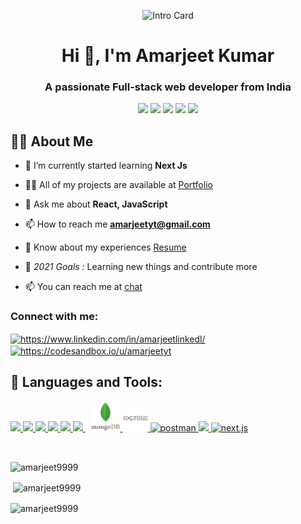 <p align="center">
    <img src="https://coindsyz.com/wp-content/uploads/2021/05/1584023795.gif" width="60%" title="Intro Card" alt="Intro Card">
  </p>
<h1 align="center">Hi 👋, I'm Amarjeet Kumar</h1>
<h3 align="center">A passionate Full-stack web developer from India</h3>

<p align= "center">

<img src="https://img.shields.io/badge/JS-Javascript-red"/>
<img src="https://img.shields.io/badge/React-React-blue"/>
<img src="https://img.shields.io/badge/Node-node-green"/>
<img src="https://img.shields.io/badge/express-Express-blueviolet"/>
<img src="https://img.shields.io/badge/Mongodb-mongodb-brightgreen"/>
</p>

## 🙋‍♂️ About Me
- 🌱 I’m currently started learning **Next Js**

- 👨‍💻 All of my projects are available at [Portfolio](https://amarjeet.netlify.app)

- 💬 Ask me about **React, JavaScript**

- 📫 How to reach me **amarjeetyt@gmail.com**

- 📄 Know about my experiences [Resume](https://drive.google.com/file/d/1EYxSh-yst_JJrB3fmycfWa0Q4ztExuLg/view?usp=sharing)

- 🥅 *2021 Goals :* Learning new things and contribute more

- 📫 You can reach me at [chat](https://www.linkedin.com/in/amarjeetlinkedl/) 

<h3 align="left">Connect with me:</h3>
<p align="left">
<a href="https://linkedin.com/in/https://www.linkedin.com/in/amarjeetlinkedl/" target="blank"><img align="center" src="https://raw.githubusercontent.com/rahuldkjain/github-profile-readme-generator/master/src/images/icons/Social/linked-in-alt.svg" alt="https://www.linkedin.com/in/amarjeetlinkedl/" height="30" width="40" /></a>
<a href="https://codesandbox.com/https://codesandbox.io/u/amarjeetyt" target="blank"><img align="center" src="https://cdn.jsdelivr.net/npm/simple-icons@3.0.1/icons/codesandbox.svg" alt="https://codesandbox.io/u/amarjeetyt" height="30" width="40" /></a>
</p>

## 🚀 Languages and Tools:
<p align="left">
    <a href="https://www.w3.org/html/" target="_blank"> <img src="https://img.icons8.com/color/48/000000/html-5.png"/> </a>
    <a href="https://www.w3schools.com/css/" target="_blank"> <img src="https://img.icons8.com/color/48/000000/css3.png"/> </a>
    <a href="https://developer.mozilla.org/en-US/docs/Web/JavaScript" target="_blank"> <img src="https://img.icons8.com/color/48/000000/javascript.png"/> </a>
    <a href="https://reactjs.org/" target="_blank"> <img src="https://img.icons8.com/color/48/000000/react-native.png"/> </a>
    <a href="https://redux.js.org" target="_blank"> <img src="https://img.icons8.com/color/48/000000/redux.png"/> </a>    
    <a style="padding-right:8px;" href="https://nodejs.org" target="_blank"> <img src="https://img.icons8.com/color/48/000000/nodejs.png"/> </a>
     <a href="https://www.mongodb.com/" target="_blank"> <img src="https://raw.githubusercontent.com/devicons/devicon/master/icons/mongodb/mongodb-original-wordmark.svg" alt="mongodb" width="48" height="48"/> </a>
     <a href="https://expressjs.com" target="_blank"> <img src="https://raw.githubusercontent.com/devicons/devicon/master/icons/express/express-original-wordmark.svg" alt="express" width="40" height="40"/> </a>
     <a href="https://postman.com" target="_blank"> <img src="https://www.vectorlogo.zone/logos/getpostman/getpostman-icon.svg" alt="postman" width="45" height="45"/> </a>
    <a href="https://git-scm.com/" target="_blank"> <img src="https://img.icons8.com/color/48/000000/git.png"/> </a>
      <a href="https://nextjs.org/" target="_blank"> <img src="https://cdn.worldvectorlogo.com/logos/next.svg" alt="next.js" width="40" height="40"/> </a>  
</p>
<br/>

<p><img align="center" src="https://github-readme-stats.vercel.app/api/top-langs?username=amarjeet9999&show_icons=true&locale=en&layout=compact" alt="amarjeet9999" /></p>

<p>&nbsp;<img align="center" src="https://github-readme-stats.vercel.app/api?username=amarjeet9999&show_icons=true&locale=en" alt="amarjeet9999" /></p>

<p><img align="center" src="https://github-readme-streak-stats.herokuapp.com/?user=amarjeet9999&" alt="amarjeet9999" /></p>
